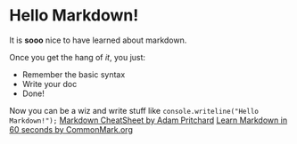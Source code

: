 # Hello Markdown!

It is **sooo** nice to have learned about markdown.

Once you get the hang of *it*, you just:

* Remember the basic syntax
* Write your doc
* Done!

Now you can be a wiz and write stuff like `console.writeline("Hello Markdown!");`
[Markdown CheatSheet by Adam Pritchard](https://github.com/adam-p/markdown-here/wiki/Markdown-Cheatsheet)
[Learn Markdown in 60 seconds by CommonMark.org](http://commonmark.org/help/)
